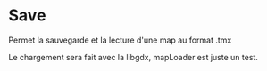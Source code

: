 # Save

Permet la sauvegarde et la lecture d'une map au format .tmx

Le chargement sera fait avec la libgdx, mapLoader est juste un test.